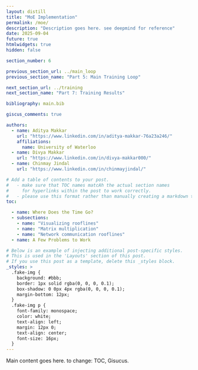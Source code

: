 ```yaml
---
layout: distill
title: "MoE Implementation"
permalink: /moe/
description: "Description goes here. see deepmind for reference"
date: 2025-09-04
future: true
htmlwidgets: true
hidden: false

section_number: 6

previous_section_url: ../main_loop
previous_section_name: "Part 5: Main Training Loop"

next_section_url: ../training
next_section_name: "Part 7: Training Results"

bibliography: main.bib

giscus_comments: true

authors:
  - name: Aditya Makkar
    url: "https://www.linkedin.com/in/aditya-makkar-76a23a246/"
    affiliations: 
      name: University of Waterloo
  - name: Divya Makkar
    url: "https://www.linkedin.com/in/divya-makkar000/"
  - name: Chinmay Jindal
    url: "https://www.linkedin.com/in/chinmayjindal/"

# Add a table of contents to your post.
#   - make sure that TOC names matcAh the actual section names
#     for hyperlinks within the post to work correctly.
#   - please use this format rather than manually creating a markdown table of contents.
toc:

  - name: Where Does the Time Go?
  - subsections:
    - name: "Visualizing rooflines"
    - name: "Matrix multiplication"
    - name: "Network communication rooflines"
  - name: A Few Problems to Work

# Below is an example of injecting additional post-specific styles.
# This is used in the 'Layouts' section of this post.
# If you use this post as a template, delete this _styles block.
_styles: >
  .fake-img {
    background: #bbb;
    border: 1px solid rgba(0, 0, 0, 0.1);
    box-shadow: 0 0px 4px rgba(0, 0, 0, 0.1);
    margin-bottom: 12px;
  }
  .fake-img p {
    font-family: monospace;
    color: white;
    text-align: left;
    margin: 12px 0;
    text-align: center;
    font-size: 16px;
  }
---
```


Main content goes here. to change: TOC, Gisucus. 